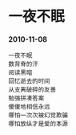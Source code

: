 # 一夜不眠

__2010-11-08__

```
一夜不眠
数背脊的汗
阅读黑暗
回忆逝去的时间
从支离破碎的友善
勉强拼凑答案
傻傻地相信永远
哪怕一次次被幻觉欺骗
哪怕放纵才是爱的本源
```
